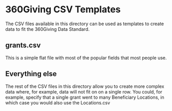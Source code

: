 # 360Giving CSV Templates

The CSV files available in this directory can be used as templates to create data to fit the 360Giving Data Standard.

## grants.csv

This is a simple flat file with most of the popular fields that most people use.

## Everything else

The rest of the CSV files in this directory allow you to create more complex data where, for example, data will not fit on on a single row.
You could, for example, specify that a single grant went to many Beneficiary Locations, in which case you would also use the Locations.csv
